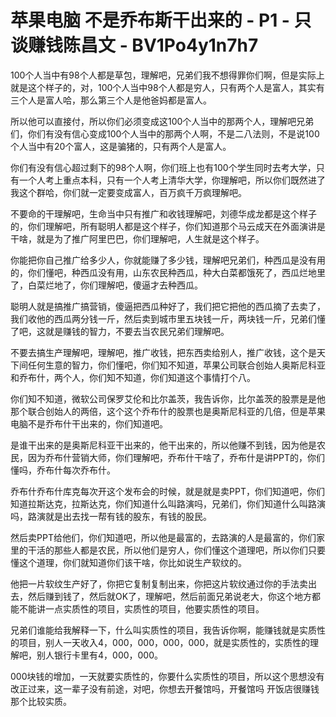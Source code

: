 # 苹果电脑 不是乔布斯干出来的 - P1 - 只谈赚钱陈昌文 - BV1Po4y1n7h7

100个人当中有98个人都是草包，理解吧，兄弟们我不想得罪你们啊，但是实际上就是这个样子的，对，100个人当中98个人都是穷人，只有两个人是富人，其实有三个人是富人哈，那么第三个人是他爸妈都是富人。

所以他可以直接付，所以你们必须变成这100个人当中的那两个人，理解吧兄弟们，你们有没有信心变成100个人当中的那两个人啊，不是二八法则，不是说100个人当中有20个富人，这是骗猪的，只有两个人是富人。

你们有没有信心超过剩下的98个人啊，你们班上也有100个学生同时去考大学，只有一个人考上重点本科，只有一个人考上清华大学，你理解吧，所以你们既然进了我这个群哈，你们就一定要变成富人，百万疯千万疯理解吧。

不要命的干理解吧，生命当中只有推广和收钱理解吧，刘德华成龙都是这个样子的，你们理解吧，所有聪明人都是这个样子，你们知道那个马云成天在外面演讲是干啥，就是为了推广阿里巴巴，你们理解吧，人生就是这个样子。

你能把你自己推广给多少人，你就能赚了多少钱，理解吧兄弟们，种西瓜是没有用的，你们懂吧，种西瓜没有用，山东农民种西瓜，种大白菜都饿死了，西瓜烂地里了，白菜烂地了，你们理解吧，傻逼才去种西瓜。

聪明人就是搞推广搞营销，傻逼把西瓜种好了，我们把它把他的西瓜摘了去卖了，我们收他的西瓜两分钱一斤，然后卖到城市里五块钱一斤，两块钱一斤，兄弟们懂了吧，这就是赚钱的智力，不要去当农民兄弟们理解吧。

不要去搞生产理解吧，理解吧，推广收钱，把东西卖给别人，推广收钱，这个是天下间任何生意的智力，你们懂吧，你们知不知道，苹果公司联合创始人奥斯尼科亚和乔布什，两个人，你们知不知道，你们知道这个事情打个八。

你们知不知道，微软公司保罗艾伦和比尔盖茨，我告诉你，比尔盖茨的股票是是他那个联合创始人的两倍，这个这个乔布什的股票也是奥斯尼科亚的几倍，但是苹果电脑不是乔布什干出来的，你们知道吧。

是谁干出来的是奥斯尼科亚干出来的，他干出来的，所以他赚不到钱，因为他是农民，因为乔布什营销大师，你们理解吧，乔布什干啥了，乔布什是讲PPT的，你们懂吗，乔布什每次乔布什。

乔布什乔布什库克每次开这个发布会的时候，就是就是卖PPT，你们知道吧，你们知道拉斯达克，拉斯达克，你们知道什么叫路演吗，兄弟们，你们知道什么叫路演吗，路演就是出去找一帮有钱的股东，有钱的股民。

然后卖PPT给他们，你们知道吧，所以他是最富的，去路演的人是最富的，你们家里的干活的那些人都是农民，所以他们是穷人，你们懂这个道理吧，所以你们只要懂这个道理，你们就知道你们该干啥，你比如说生产软纹的。

他把一片软纹生产好了，你把它复制复制出来，你把这片软纹通过你的手法卖出去，然后赚到钱了，然后就OK了，理解吧，然后前面兄弟说老大，你这个地方都能不能讲一点实质性的项目，实质性的项目，他要实质性的项目。

兄弟们谁能给我解释一下，什么叫实质性的项目，我告诉你啊，能赚钱就是实质性的项目，别人一天收入4，000，000，000，000，就是实质性的，实质性的理解吧，别人银行卡里有4，000，000。

000块钱的增加，一天就要实质性的，你要什么实质性的项目，所以这个思想没有改正过来，这一辈子没有前途，对吧，你想去开餐馆吗，开餐馆吗 开饭店很赚钱 那个比较实质。

